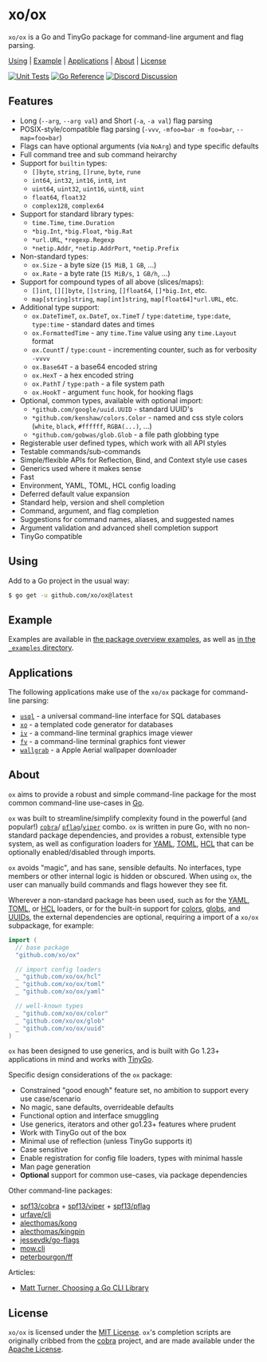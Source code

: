 # xo/ox

`xo/ox` is a Go and TinyGo package for command-line argument and flag parsing.

[Using][] | [Example][] | [Applications][] | [About][] | [License][]

[Using]: #using "Using"
[Example]: #example "Example"
[Applications]: #applications "Applications"
[About]: #about "About"
[License]: #license "License"

[![Unit Tests][ox-ci-status]][ox-ci]
[![Go Reference][goref-ox-status]][goref-ox]
[![Discord Discussion][discord-status]][discord]

[ox-ci]: https://github.com/xo/ox/actions/workflows/test.yml
[ox-ci-status]: https://github.com/xo/ox/actions/workflows/test.yml/badge.svg
[goref-ox]: https://pkg.go.dev/github.com/xo/ox
[goref-ox-status]: https://pkg.go.dev/badge/github.com/xo/ox.svg
[discord]: https://discord.gg/yJKEzc7prt "Discord Discussion"
[discord-status]: https://img.shields.io/discord/829150509658013727.svg?label=Discord&logo=Discord&colorB=7289da&style=flat-square "Discord Discussion"

## Features

- Long (`--arg`, `--arg val`) and Short (`-a`, `-a val`) flag parsing
- POSIX-style/compatible flag parsing (`-vvv`, `-mfoo=bar` `-m foo=bar`, `--map=foo=bar`)
- Flags can have optional arguments (via `NoArg`) and type specific defaults
- Full command tree and sub command heirarchy
- Support for `builtin` types:
  - `[]byte`, `string`, `[]rune`, `byte`, `rune`
  - `int64`, `int32`, `int16`, `int8`, `int`
  - `uint64`, `uint32`, `uint16`, `uint8`, `uint`
  - `float64`, `float32`
  - `complex128`, `complex64`
- Support for standard library types:
  - `time.Time`, `time.Duration`
  - `*big.Int`, `*big.Float`, `*big.Rat`
  - `*url.URL`, `*regexp.Regexp`
  - `*netip.Addr`, `*netip.AddrPort`, `*netip.Prefix`
- Non-standard types:
  - `ox.Size` - a byte size (`15 MiB`, `1 GB`, ...)
  - `ox.Rate` - a byte rate (`15 MiB/s`, `1 GB/h`, ...)
- Support for compound types of all above (slices/maps):
  - `[]int`, `[][]byte`, `[]string`, `[]float64`, `[]*big.Int`, etc.
  - `map[string]string`, `map[int]string`, `map[float64]*url.URL`, etc.
- Additional type support:
  - `ox.DateTimeT`, `ox.DateT`, `ox.TimeT` / `type:datetime`, `type:date`, `type:time` - standard dates and times
  - `ox.FormattedTime` - any `time.Time` value using any `time.Layout` format
  - `ox.CountT` / `type:count` - incrementing counter, such as for verbosity `-vvvv`
  - `ox.Base64T` - a base64 encoded string
  - `ox.HexT` - a hex encoded string
  - `ox.PathT` / `type:path` - a file system path
  - `ox.HookT` - argument `func` hook, for hooking flags
- Optional, common types, available with optional import:
  - `*github.com/google/uuid.UUID` - standard UUID's
  - `*github.com/kenshaw/colors.Color` - named and css style colors (`white`, `black`, `#ffffff`, `RGBA(...)`, ...)
  - `*github.com/gobwas/glob.Glob` - a file path globbing type
- Registerable user defined types, which work with all API styles
- Testable commands/sub-commands
- Simple/flexible APIs for Reflection, Bind, and Context style use cases
- Generics used where it makes sense
- Fast
- Environment, YAML, TOML, HCL config loading
- Deferred default value expansion
- Standard help, version and shell completion
- Command, argument, and flag completion
- Suggestions for command names, aliases, and suggested names
- Argument validation and advanced shell completion support
- TinyGo compatible

## Using

Add to a Go project in the usual way:

```sh
$ go get -u github.com/xo/ox@latest
```

## Example

Examples are available in [the package overview examples][pkg-overview], as
well as [in the `_examples` directory](_examples).

[pkg-overview]: https://pkg.go.dev/github.com/xo/ox#pkg-overview

## Applications

The following applications make use of the `xo/ox` package for command-line
parsing:

- [`usql`][usql] - a universal command-line interface for SQL databases
- [`xo`][xo] - a templated code generator for databases
- [`iv`][iv] - a command-line terminal graphics image viewer
- [`fv`][fv] - a command-line terminal graphics font viewer
- [`wallgrab`][wallgrab] - a Apple Aerial wallpaper downloader

[usql]: https://github.com/xo/usql
[xo]: https://github.com/xo/xo
[iv]: https://github.com/xo/iv
[fv]: https://github.com/xo/fv
[wallgrab]: https://github.com/kenshaw/wallgrab

## About

`ox` aims to provide a robust and simple command-line package for the most
common command-line use-cases in [Go][golang].

`ox` was built to streamline/simplify complexity found in the powerful (and
popular!) [`cobra`][cobra]/ [`pflag`][pflag]/[`viper`][viper] combo. `ox` is
written in pure Go, with no non-standard package dependencies, and provides a
robust, extensible type system, as well as configuration loaders for
[YAML][yaml], [TOML][toml], [HCL][hcl] that can be optionally enabled/disabled
through imports.

`ox` avoids "magic", and has sane, sensible defaults. No interfaces, type
members or other internal logic is hidden or obscured. When using `ox`, the
user can manually build commands and flags however they see fit.

Wherever a non-standard package has been used, such as for the [YAML][yaml],
[TOML][toml], or [HCL][hcl] loaders, or for the built-in support for
[colors](color), [globs](glob), and [UUIDs](uuid), the external dependencies
are optional, requiring a import of a `xo/ox` subpackage, for example:

```go
import (
  // base package
  "github.com/xo/ox"

  // import config loaders
  _ "github.com/xo/ox/hcl"
  _ "github.com/xo/ox/toml"
  _ "github.com/xo/ox/yaml"

  // well-known types
  _ "github.com/xo/ox/color"
  _ "github.com/xo/ox/glob"
  _ "github.com/xo/ox/uuid"
)
```

`ox` has been designed to use generics, and is built with Go 1.23+ applications
in mind and works with [TinyGo][tinygo].

Specific design considerations of the `ox` package:

- Constrained "good enough" feature set, no ambition to support every use
  case/scenario
- No magic, sane defaults, overrideable defaults
- Functional option and interface smuggling
- Use generics, iterators and other go1.23+ features where prudent
- Work with TinyGo out of the box
- Minimal use of reflection (unless TinyGo supports it)
- Case sensitive
- Enable registration for config file loaders, types with minimal hassle
- Man page generation
- **Optional** support for common use-cases, via package dependencies

Other command-line packages:

- [spf13/cobra][cobra] + [spf13/viper][viper] + [spf13/pflag][pflag]
- [urfave/cli][urfave]
- [alecthomas/kong][kong]
- [alecthomas/kingpin][kingpin]
- [jessevdk/go-flags][go-flags]
- [mow.cli][mowcli]
- [peterbourgon/ff][pbff]

[cobra]: https://github.com/spf13/cobra
[go-flags]: https://github.com/jessevdk/go-flags
[golang]: https://go.dev
[kingpin]: https://github.com/alecthomas/kingpin
[kong]: https://github.com/alecthomas/kong
[mowcli]: https://github.com/jawher/mow.cli
[pbff]: https://github.com/peterbourgon/ff
[pflag]: https://github.com/spf13/pflag
[tinygo]: https://tinygo.org
[urfave]: https://github.com/urfave/cli
[viper]: https://github.com/spf13/viper

Articles:

- [Matt Turner, Choosing a Go CLI Library][mtgocli]

[mtgocli]: https://mt165.co.uk/blog/golang-cli-library/

## License

`xo/ox` is licensed under the [MIT License](LICENSE). `ox`'s completion scripts
are originally cribbed from the [cobra][cobra] project, and are made available
under the [Apache License](LICENSE.completions.txt).

[hcl]: https://github.com/hashicorp/hcl
[toml]: https://toml.io
[yaml]: https://yaml.org

